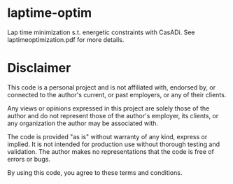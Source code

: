# laptime-optim
Lap time minimization s.t. energetic constraints with CasADi. See laptimeoptimization.pdf for more details.

# Disclaimer
This code is a personal project and is not affiliated with, endorsed by, or connected to the author's current, or past employers, or any of their clients. 

Any views or opinions expressed in this project are solely those of the author and do not represent those of the author's employer, its clients, or any organization the author may be associated with.

The code is provided "as is" without warranty of any kind, express or implied. It is not intended for production use without thorough testing and validation. The author makes no representations that the code is free of errors or bugs.

By using this code, you agree to these terms and conditions.
